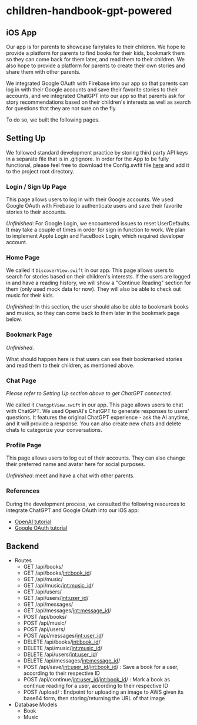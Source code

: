 # children-handbook-gpt-powered

## iOS App

Our app is for parents to showcase fairytales to their children. We hope to provide a platform for parents to find books for their kids, bookmark them so they can come back for them later, and read them to their children. We also hope to provide a platform for parents to create their own stories and share them with other parents.

We integrated Google OAuth with Firebase into our app so that parents can log in with their Google accounts and save their favorite stories to their accounts, and we integrated ChatGPT into our app so that parents ask for story recommendations based on their children's interests as well as search for questions that they are not sure on the fly.

To do so, we built the following pages.

## Setting Up

We followed standard development practice by storing third party API keys in a separate file that is in .gitignore. In order for the App to be fully functional, please feel free to download the Config.swfit file [here](https://drive.google.com/file/d/18YMqIVPKbbtKqe1bapa2hPibzbiar7Aa/view?usp=sharing) and add it to the project root directory.

### Login / Sign Up Page

This page allows users to log in with their Google accounts. We used Google OAuth with Firebase to authenticate users and save their favorite stories to their accounts.

_Unfinished_: For Google Login, we encountered issues to reset UserDefaults. It may take a couple of times in order for sign in function to work. We plan to implement Apple Login and FaceBook Login, which required developer account.

### Home Page

We called it `DiscoverView.swift` in our app. This page allows users to search for stories based on their children's interests. If the users are logged in and have a reading history, we will show a "Continue Reading" section for them (only used mock data for now). They will also be able to check out music for their kids.

_Unfinished_: In this section, the user should also be able to bookmark books and musics, so they can come back to them later in the bookmark page below.

### Bookmark Page

_Unfinished_.

What should happen here is that users can see their bookmarked stories and read them to their children, as mentioned above.

### Chat Page

_Please refer to Setting Up section above to get ChatGPT connected_.

We called it `ChatgptView.swift` in our app. This page allows users to chat with ChatGPT. We used OpenAI's ChatGPT to generate responses to users' questions. It features the original ChatGPT experience - ask the AI anytime, and it will provide a response. You can also create new chats and delete chats to categorize your conversations.

### Profile Page

This page allows users to log out of their accounts. They can also change their preferred name and avatar here for social purposes.

_Unfinished_: meet and have a chat with other parents.

### References

During the development process, we consulted the following resources to integrate ChatGPT and Google OAuth into our iOS app:

- [OpenAI tutorial](https://youtu.be/XF8IbrNh7E0)
- [Google OAuth tutorial](https://youtu.be/M5LiqOBDeGg)

## Backend

- Routes
  - GET /api/books/
  - GET /api/books/<int:book_id>/
  - GET /api/music/
  - GET /api/music/<int:music_id>/
  - GET /api/users/
  - GET /api/users/<int:user_id>/
  - GET /api/messages/
  - GET /api/messages/<int:message_id>/
  - POST /api/books/
  - POST /api/music/
  - POST /api/users/
  - POST /api/messages/<int:user_id>/
  - DELETE /api/books/<int:book_id>/
  - DELETE /api/music/<int:music_id>/
  - DELETE /api/users/<int:user_id>/
  - DELETE /api/messages/<int:message_id>/
  - POST /api/save/<int:user_id>/<int:book_id>/ : Save a book for a user, according to their respective ID
  - POST /api/continue/<int:user_id>/<int:book_id>/ : Mark a book as continue reading for a user, according to their respective ID
  - POST /upload/ : Endpoint for uploading an image to AWS given its base64 form, then storing/returning the URL of that image
- Database Models
  - Book
  - Music
